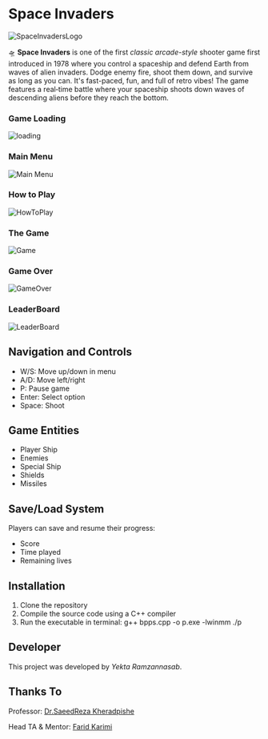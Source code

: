 # Space Invaders
![SpaceInvadersLogo](https://github.com/Yekta-RamzannasaB/BP-final-project/blob/main/pics/photo_2025-07-01_16-27-56.jpg?raw=true)

  🛸 **Space Invaders** is one of the first *classic arcade-style* shooter game first introduced in 1978 where you control a spaceship and defend Earth from waves of alien invaders. Dodge enemy fire, shoot them down, and survive as long as you can. It's fast-paced, fun, and full of retro vibes!
  The game features a real‑time battle where your spaceship shoots down waves of descending aliens before they reach the bottom.

### Game Loading
![loading](https://github.com/Yekta-RamzannasaB/BP-final-project/blob/main/pics/photo_2025-10-22_22-47-05.jpg)
  
### Main Menu
![Main Menu](https://github.com/Yekta-RamzannasaB/BP-final-project/blob/main/pics/photo_2025-10-22_22-47-00.jpg)

### How to Play 
![HowToPlay](https://github.com/Yekta-RamzannasaB/BP-final-project/blob/main/pics/photo_2025-10-22_22-46-55.jpg)

### The Game
![Game](https://github.com/Yekta-RamzannasaB/BP-final-project/blob/main/pics/photo_2025-10-22_22-47-15.jpg)

### Game Over
![GameOver](https://github.com/Yekta-RamzannasaB/BP-final-project/blob/main/pics/photo_2025-10-22_22-46-42.jpg)

### LeaderBoard
![LeaderBoard](https://github.com/Yekta-RamzannasaB/BP-final-project/blob/main/pics/photo_2025-10-22_22-46-50.jpg)

## Navigation and Controls
- W/S: Move up/down in menu
- A/D: Move left/right
- P: Pause game
- Enter: Select option
- Space: Shoot



## Game Entities
- Player Ship
- Enemies
- Special Ship
- Shields
- Missiles

## Save/Load System

Players can save and resume their progress:
- Score
- Time played
- Remaining lives

## Installation

1. Clone the repository
2. Compile the source code using a C++ compiler
3. Run the executable
   in terminal:
     g++ bpps.cpp -o p.exe -lwinmm
     ./p


## Developer
This project was developed by *Yekta Ramzannasab*.

## Thanks To
Professor: [Dr.SaeedReza Kheradpishe](https://www.linkedin.com/in/saeed-reza-kheradpisheh-7a0b18155/)

Head TA & Mentor: [Farid Karimi](https://github.com/Farid-Karimi)
